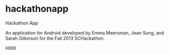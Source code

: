 hackathonapp
============

Hackathon App

An application for Android developed by Emma Meersman, Jean Sung, and Sarah Gilkinson for the Fall 2013 5CHackathon.

HIIIIII